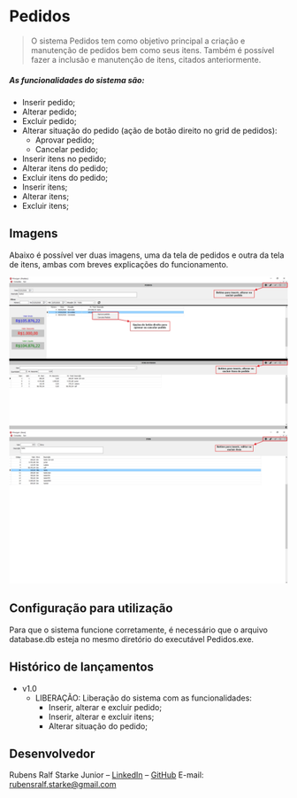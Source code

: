 # Pedidos
> O sistema Pedidos tem como objetivo principal a criação e manutenção de pedidos bem como seus itens. Também é possível fazer a inclusão e manutenção de itens, citados anteriormente. 

##### As funcionalidades do sistema são:

* Inserir pedido;
* Alterar pedido;
* Excluir pedido;
* Alterar situação do pedido (ação de botão direito no grid de pedidos):
    - Aprovar pedido;
    - Cancelar pedido;
* Inserir itens no pedido;
* Alterar itens do pedido;
* Excluir itens do pedido;
* Inserir itens;
* Alterar itens;
* Excluir itens;

## Imagens

Abaixo é possível ver duas imagens, uma da tela de pedidos e outra da tela de itens, ambas com breves explicações do funcionamento.

<img src="/ImagensDoc/Tela_Pedidos.png">

<img src="/ImagensDoc/Tela_Itens.png">

## Configuração para utilização

Para que o sistema funcione corretamente, é necessário que o arquivo database.db esteja no mesmo diretório do executável Pedidos.exe.

## Histórico de lançamentos

* v1.0
    * LIBERAÇÃO: Liberação do sistema com as funcionalidades:
        - Inserir, alterar e excluir pedido;
        - Inserir, alterar e excluir itens;
        - Alterar situação do pedido;

## Desenvolvedor

Rubens Ralf Starke Junior – [LinkedIn](https://www.linkedin.com/in/rubensstarke/) – [GitHub](https://github.com/rubensralf)
E-mail: rubensralf.starke@gmail.com
